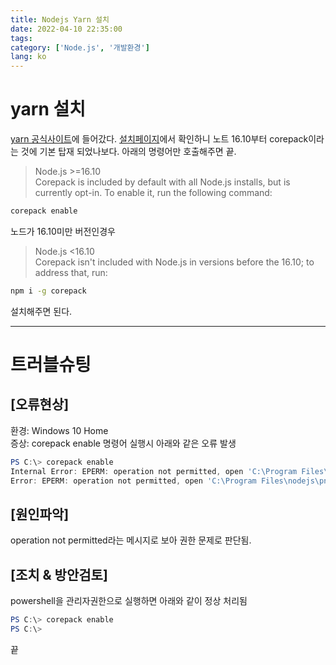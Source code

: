 ```yaml
---
title: Nodejs Yarn 설치
date: 2022-04-10 22:35:00
tags:
category: ['Node.js', '개발환경']
lang: ko
---
```

# yarn 설치
[yarn 공식사이트](https://yarnpkg.com)에 들어갔다. [설치페이지](https://yarnpkg.com/getting-started/install)에서 확인하니 노트 16.10부터 corepack이라는 것에 기본 탑재 되었나보다.
아래의 명령어만 호출해주면 끝. 


>Node.js >=16.10  
>Corepack is included by default with all Node.js installs, but is currently opt-in. To enable it, run the following command:

```bash
corepack enable
```

노드가 16.10미만 버전인경우
>Node.js <16.10  
>Corepack isn't included with Node.js in versions before the 16.10; to address that, run:

```bash
npm i -g corepack
```
설치해주면 된다.

- - -
# 트러블슈팅
## [오류현상]
환경: Windows 10 Home  
증상: corepack enable 명령어 실행시 아래와 같은 오류 발생

```powershell
PS C:\> corepack enable
Internal Error: EPERM: operation not permitted, open 'C:\Program Files\nodejs\pnpm'
Error: EPERM: operation not permitted, open 'C:\Program Files\nodejs\pnpm'
```

## [원인파악]
operation not permitted라는 메시지로 보아 권한 문제로 판단됨.

## [조치 & 방안검토]
powershell을 관리자권한으로 실행하면 아래와 같이 정상 처리됨

```powershell
PS C:\> corepack enable
PS C:\>
```

끝